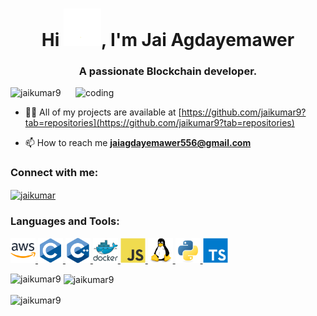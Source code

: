 <h1 align="center">Hi <img src="https://github.com/Kathryn-Jie/Kathryn-Jie/blob/main/wave.gif" width="60px" />, I'm Jai Agdayemawer</h1>
<h3 align="center">A passionate Blockchain developer.</h3>

<img align="right" alt="coding" width="400" src="https://user-images.githubusercontent.com/55389276/140866485-8fb1c876-9a8f-4d6a-98dc-08c4981eaf70.gif">

<p align="left"> <img src="https://komarev.com/ghpvc/?username=jaikumar9&label=Profile%20views&color=0e75b6&style=flat" alt="jaikumar9" /> </p>

- 👨‍💻 All of my projects are available at [https://github.com/jaikumar9?tab=repositories](https://github.com/jaikumar9?tab=repositories)

- 📫 How to reach me **jaiagdayemawer556@gmail.com**

<h3 align="left">Connect with me:</h3>
<p align="left">
<a href="https://linkedin.com/in/jaikumar9" target="blank"><img align="center" src="https://raw.githubusercontent.com/rahuldkjain/github-profile-readme-generator/master/src/images/icons/Social/linked-in-alt.svg" alt="jaikumar" height="30" width="40" /></a>
</p>

<h3 align="left">Languages and Tools:</h3>
<p align="left"> <a href="https://aws.amazon.com" target="_blank" rel="noreferrer"> <img src="https://raw.githubusercontent.com/devicons/devicon/master/icons/amazonwebservices/amazonwebservices-original-wordmark.svg" alt="aws" width="40" height="40"/> </a> <a href="https://www.cprogramming.com/" target="_blank" rel="noreferrer"> <img src="https://raw.githubusercontent.com/devicons/devicon/master/icons/c/c-original.svg" alt="c" width="40" height="40"/> </a> <a href="https://www.w3schools.com/cpp/" target="_blank" rel="noreferrer"> <img src="https://raw.githubusercontent.com/devicons/devicon/master/icons/cplusplus/cplusplus-original.svg" alt="cplusplus" width="40" height="40"/> </a> <a href="https://www.docker.com/" target="_blank" rel="noreferrer"> <img src="https://raw.githubusercontent.com/devicons/devicon/master/icons/docker/docker-original-wordmark.svg" alt="docker" width="40" height="40"/> </a> <a href="https://developer.mozilla.org/en-US/docs/Web/JavaScript" target="_blank" rel="noreferrer"> <img src="https://raw.githubusercontent.com/devicons/devicon/master/icons/javascript/javascript-original.svg" alt="javascript" width="40" height="40"/> </a> <a href="https://www.linux.org/" target="_blank" rel="noreferrer"> <img src="https://raw.githubusercontent.com/devicons/devicon/master/icons/linux/linux-original.svg" alt="linux" width="40" height="40"/> </a> <a href="https://www.python.org" target="_blank" rel="noreferrer"> <img src="https://raw.githubusercontent.com/devicons/devicon/master/icons/python/python-original.svg" alt="python" width="40" height="40"/> </a> <a href="https://www.typescriptlang.org/" target="_blank" rel="noreferrer"> <img src="https://raw.githubusercontent.com/devicons/devicon/master/icons/typescript/typescript-original.svg" alt="typescript" width="40" height="40"/> </a> </p>

<p><img align="left" src="https://github-readme-stats.vercel.app/api/top-langs?username=jaikumar9&show_icons=true&locale=en&layout=compact" alt="jaikumar9" /></p>

<p>&nbsp;<img align="center" src="https://github-readme-stats.vercel.app/api?username=jaikumar9&show_icons=true&locale=en" alt="jaikumar9" /></p>

<p><img align="center" src="https://github-readme-streak-stats.herokuapp.com/?user=jaikumar9&" alt="jaikumar9" /></p>
